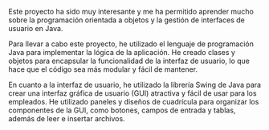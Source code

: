 Este proyecto ha sido muy interesante y me ha permitido aprender mucho sobre la programación orientada a objetos y la gestión de interfaces de usuario en Java.

Para llevar a cabo este proyecto, he utilizado el lenguaje de programación Java para implementar la lógica de la aplicación. He creado clases y objetos para encapsular la funcionalidad de la interfaz de usuario, lo que hace que el código sea más modular y fácil de mantener.

En cuanto a la interfaz de usuario, he utilizado la librería Swing de Java para crear una interfaz gráfica de usuario (GUI) atractiva y fácil de usar para los empleados. He utilizado paneles y diseños de cuadrícula para organizar los componentes de la GUI, como botones, campos de entrada y tablas, además de leer e insertar archivos.
